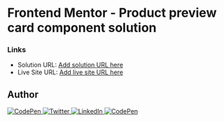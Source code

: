 # Frontend Mentor - Product preview card component solution

### Links

- Solution URL: [Add solution URL here](https://your-solution-url.com)
- Live Site URL: [Add live site URL here](https://your-live-site-url.com)

## Author

<a href="https://www.frontendmentor.io/profile/lukejans">
    <img
      src="https://img.shields.io/badge/-Frontend Mentor-F3F7FA?logo=Frontend Mentor&logoColor=528DD7&style=for-the-badge&logoWidth=30"
      alt="CodePen"
    />
  </a>
<a href="https://twitter.com/lukejanss">
    <img
      src="https://img.shields.io/badge/-Twitter-F3F7FA?logo=twitter&logoColor=1DA1F2&style=for-the-badge&logoWidth=30"
      alt="Twitter"
    />
  </a>
<a href="https://www.linkedin.com/in/luke-janssen-96592a245/">
    <img
      src="https://img.shields.io/badge/-LinkedIn-F3F7FA?logo=LinkedIn&logoColor=0A66C2&style=for-the-badge&logoWidth=30"
      alt="LinkedIn"
    />
  </a>
<a href="https://replit.com/@LukeJanssen1">
    <img
      src="https://img.shields.io/badge/-Replit-F3F7FA?logo=Replit&logoColor=F26207&style=for-the-badge&logoWidth=30"
      alt="CodePen"
    />

